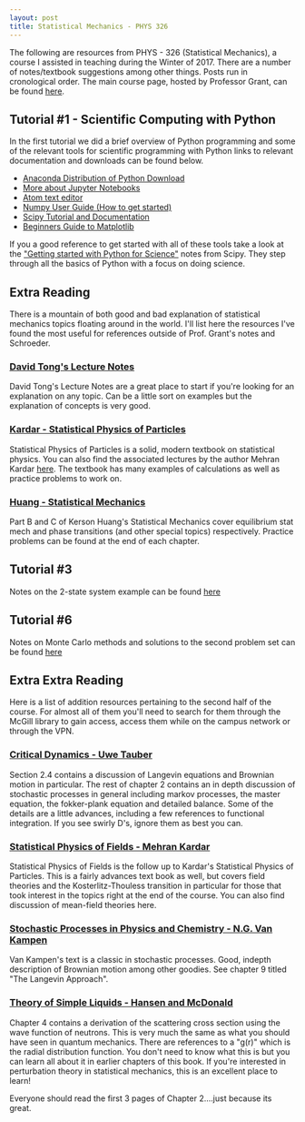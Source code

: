 ```yaml
---
layout: post
title: Statistical Mechanics - PHYS 326
---
```


The following are resources from PHYS - 326 (Statistical Mechanics), a course I assisted in teaching during the Winter of 2017. There are a number of notes/textbook suggestions among other things. Posts run in cronological order. The main course page, hosted by Professor Grant, can be found [here](http://www.physics.mcgill.ca/~grant/362/).

## Tutorial #1 - Scientific Computing with Python
In the first tutorial we did a brief overview of Python programming and some of the relevant tools for scientific programming with Python links to relevant documentation and downloads can be found below.

* [Anaconda Distribution of Python Download](https://www.continuum.io/downloads)
* [More about Jupyter Notebooks](https://jupyter.org/)
* [Atom text editor](https://atom.io/)
* [Numpy User Guide (How to get started)](https://docs.scipy.org/doc/numpy/user/index.html)
* [Scipy Tutorial and Documentation](https://docs.scipy.org/doc/scipy/reference/)
* [Beginners Guide to Matplotlib](http://matplotlib.org/users/beginner.html)

If you a good reference to get started with all of these tools take a look at the ["Getting started with Python for Science"](http://www.scipy-lectures.org/intro/index.html) notes from Scipy. They step through all the basics of Python with a focus on doing science.

## Extra Reading
There is a mountain of both good and bad explanation of statistical mechanics topics floating around in the world. I'll list here the resources I've found the most useful for references outside of Prof. Grant's notes and Schroeder.

### [David Tong's Lecture Notes](http://www.damtp.cam.ac.uk/user/tong/statphys/sp.pdf)
David Tong's Lecture Notes are a great place to start if you're looking for an explanation on any topic. Can be a little sort on examples but the explanation of concepts is very good.

### [Kardar - Statistical Physics of Particles](https://ocw.mit.edu/courses/physics/8-333-statistical-mechanics-i-statistical-mechanics-of-particles-fall-2013/lecture-notes/)
Statistical Physics of Particles is a solid, modern textbook on statistical physics. You can also find the associated lectures by the author Mehran Kardar [here](https://www.youtube.com/playlist?list=PLUl4u3cNGP60gl3fdUTKRrt5t_GPx2sRg). The textbook has many examples of calculations as well as practice problems to work on.

### [Huang - Statistical Mechanics](http://ca.wiley.com/WileyCDA/WileyTitle/productCd-0471815187.html)
Part B and C of Kerson Huang's Statistical Mechanics cover equilibrium stat mech and phase transitions (and other special topics) respectively. Practice problems can be found at the end of each chapter.

## Tutorial #3
Notes on the 2-state system example can be found [here](http://nathan-smith.ca/documents/twostate.pdf)

## Tutorial #6
Notes on Monte Carlo methods and solutions to the second problem set can be found [here](http://nathan-smith.ca/documents/Tutorial6.pdf)

## Extra Extra Reading
Here is a list of addition resources pertaining to the second half of the course. For almost all of them you'll need to search for them through the McGill library to gain access, access them while on the campus network or through the VPN.

### [Critical Dynamics - Uwe Tauber](https://www.cambridge.org/core/books/critical-dynamics/041557627C8F8F36D96084B7617BFD5D)
Section 2.4 contains a discussion of Langevin equations and Brownian motion in particular. The rest of chapter 2 contains an in depth discussion of stochastic processes in general including markov processes, the master equation, the fokker-plank equation and detailed balance. Some of the details are a little advances, including a few references to functional integration. If you see swirly D's, ignore them as best you can.

### [Statistical Physics of Fields - Mehran Kardar](http://www.cambridge.org/catalogue/catalogue.asp?isbn=9780521873413)
Statistical Physics of Fields is the follow up to Kardar's Statistical Physics of Particles. This is a fairly advances text book as well, but covers field theories and the Kosterlitz-Thouless transition in particular for those that took interest in the topics right at the end of the course. You can also find discussion of mean-field theories here.

### [Stochastic Processes in Physics and Chemistry - N.G. Van Kampen](http://www.sciencedirect.com/science/book/9780444529657)
Van Kampen's text is a classic in stochastic processes. Good, indepth description of Brownian motion among other goodies. See chapter 9 titled "The Langevin Approach".

### [Theory of Simple Liquids - Hansen and McDonald](http://www.sciencedirect.com/science/book/9780123870322)
Chapter 4 contains a derivation of the scattering cross section using the wave function of neutrons. This is very much the same as what you should have seen in quantum mechanics. There are references to a "g(r)" which is the radial distribution function. You don't need to know what this is but you can learn all about it in earlier chapters of this book. If you're interested in perturbation theory in statistical mechanics, this is an excellent place to learn!

Everyone should read the first 3 pages of Chapter 2....just because its great.

